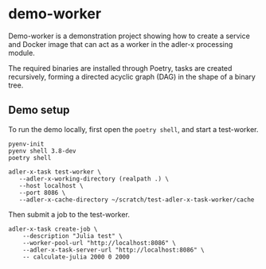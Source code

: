 # demo-worker

Demo-worker is a demonstration project showing how to create a service and Docker image
that can act as a worker in the adler-x processing module.

The required binaries are installed through Poetry, tasks are created recursively, forming a
directed acyclic graph (DAG) in the shape of a binary tree.

## Demo setup

To run the demo locally, first open the `poetry shell`, and start a test-worker.

```commandline
pyenv-init
pyenv shell 3.8-dev
poetry shell

adler-x-task test-worker \
   --adler-x-working-directory (realpath .) \
   --host localhost \
   --port 8086 \
   --adler-x-cache-directory ~/scratch/test-adler-x-task-worker/cache
```

Then submit a job to the test-worker.

```commandline
adler-x-task create-job \
    --description "Julia test" \
    --worker-pool-url "http://localhost:8086" \
    --adler-x-task-server-url "http://localhost:8086" \
    -- calculate-julia 2000 0 2000
```
